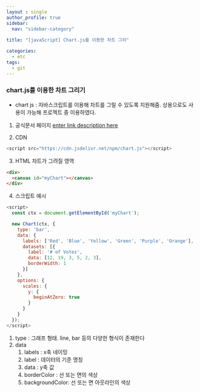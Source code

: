 ```yaml
---
layout : single
author_profile: true
sidebar: 
  nav: "sidebar-category"
  
title: "[javaScript] Chart.js를 이용한 차트 그리"

categories:
  - etc
tags:
  - git
---
```


### chart.js를 이용한 차트 그리기
- chart js : 자바스크립트를 이용해 차트를 그릴 수 있도록 지원해줌. 상용으로도 사용이 가능해 프로젝트 중 이용하였다.<BR>

1. 공식문서 페이지
[enter link description here](https://www.chartjs.org/)

2. CDN
``` javascript
<script src="https://cdn.jsdelivr.net/npm/chart.js"></script>
```

3. HTML 차트가 그려질 영역
``` html
<div>
  <canvas id="myChart"></canvas>
</div>
```

4. 스크립트 예시
``` javascript
<script>
  const ctx = document.getElementById('myChart');

  new Chart(ctx, {
    type: 'bar',
    data: {
      labels: ['Red', 'Blue', 'Yellow', 'Green', 'Purple', 'Orange'],
      datasets: [{
        label: '# of Votes',
        data: [12, 19, 3, 5, 2, 3],
        borderWidth: 1
      }]
    },
    options: {
      scales: {
        y: {
          beginAtZero: true
        }
      }
    }
  });
</script>
```

1) type : 그래프 형태. line, bar 등의 다양한 형식이 존재한다
2) data
	1. labels : x축 네이밍
	2. label : 데이터의 기준 명칭
	3. data : y축 값
	4. borderColor : 선 또는 면의 색상
	5. backgroundColor: 선 또는 면 아웃라인의 색상
